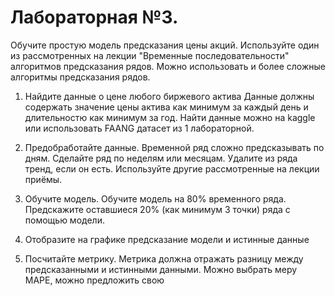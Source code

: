 # Лабораторная №3.

Обучите простую модель предсказания цены акций. Используйте один из рассмотренных на лекции "Временные
последовательности" алгоритмов предсказания рядов. Можно использовать и более сложные алгоритмы предсказания рядов.

1. Найдите данные о цене любого биржевого актива Данные должны содержать значение цены актива как минимум за каждый день
   и длительностю как минимум за год. Найти данные можно на kaggle или использовать FAANG датасет из 1 лабораторной.

2. Предобработайте данные. Временной ряд сложно предсказывать по дням. Сделайте ряд по неделям или месяцам. Удалите из
   ряда тренд, если он есть. Используйте другие рассмотренные на лекции приёмы.

3. Обучите модель. Обучите модель на 80% временного ряда. Предскажите оставшиеся 20% (как минимум 3 точки) ряда с
   помощью модели.

4. Отобразите на графике предсказание модели и истинные данные

5. Посчитайте метрику. Метрика должна отражать разницу между предсказанными и истинными данными. Можно выбрать меру MAPE, можно предложить свою